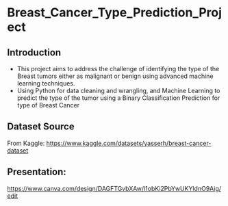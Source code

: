# Breast_Cancer_Type_Prediction_Project

## Introduction
- This project aims to address the challenge of identifying the type of the Breast tumors either as malignant or benign using advanced machine learning techniques.
- Using Python for data cleaning and wrangling, and Machine Learning to predict the type of the tumor using a Binary Classification Prediction for type of Breast Cancer

## Dataset Source
From Kaggle: https://www.kaggle.com/datasets/yasserh/breast-cancer-dataset

## Presentation:
https://www.canva.com/design/DAGFTGvbXAw/l1obKi2PbYwUKYldnO9Aig/edit
